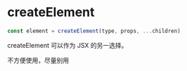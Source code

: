 # createElement
```js
const element = createElement(type, props, ...children)
```
createElement 可以作为 JSX 的另一选择。  

不方便使用，尽量别用